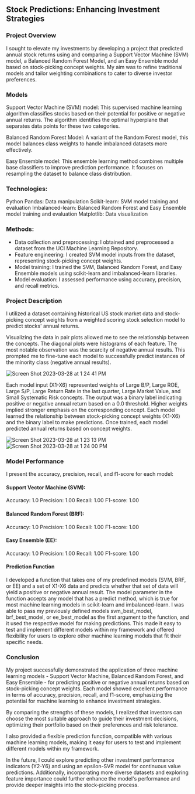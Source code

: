 ## Stock Predictions: Enhancing Investment Strategies

### Project Overview
I sought to elevate my investments by developing a project that predicted annual stock returns using and comparing a Support Vector Machine (SVM) model, a Balanced Random Forest Model, and an Easy Ensemble model based on stock-picking concept weights. My aim was to refine traditional models and tailor weighting combinations to cater to diverse investor preferences.

### Models
Support Vector Machine (SVM) model: This supervised machine learning algorithm classifies stocks based on their potential for positive or negative annual returns. The algorithm identifies the optimal hyperplane that separates data points for these two categories.

Balanced Random Forest Model: A variant of the Random Forest model, this model balances class weights to handle imbalanced datasets more effectively.

Easy Ensemble model: This ensemble learning method combines multiple base classifiers to improve prediction performance. It focuses on resampling the dataset to balance class distribution.

### Technologies:
Python
Pandas: Data manipulation
Scikit-learn: SVM model training and evaluation
Imbalanced-learn: Balanced Random Forest and Easy Ensemble model training and evaluation
Matplotlib: Data visualization

### Methods:
- Data collection and preprocessing: I obtained and preprocessed a dataset from the UCI Machine Learning Repository.
- Feature engineering: I created SVM model inputs from the dataset, representing stock-picking concept weights.
- Model training: I trained the SVM, Balanced Random Forest, and Easy Ensemble models using scikit-learn and imbalanced-learn libraries.
- Model evaluation: I assessed performance using accuracy, precision, and recall metrics.

### Project Description

I utilized a dataset containing historical US stock market data and stock-picking concept weights from a weighted scoring stock selection model to predict stocks' annual returns.

Visualizing the data in pair plots allowed me to see the relationship between the concepts. The diagonal plots were histograms of each feature. The most notable observation was the scarcity of negative annual results. This prompted me to fine-tune each model to successfully predict instances of the minority class (negative annual results).

![Screen Shot 2023-03-28 at 1 24 41 PM](https://user-images.githubusercontent.com/119711479/228333578-81031976-d88e-47b0-a92e-c67ba026b3f5.png)

Each model input (X1-X6) represented weights of Large B/P, Large ROE, Large S/P, Large Return Rate in the last quarter, Large Market Value, and Small Systematic Risk concepts. The output was a binary label indicating positive or negative annual return based on a 0.0 threshold. Higher weights implied stronger emphasis on the corresponding concept. Each model learned the relationship between stock-picking concept weights (X1-X6) and the binary label to make predictions. Once trained, each model predicted annual returns based on concept weights.

![Screen Shot 2023-03-28 at 1 23 13 PM](https://user-images.githubusercontent.com/119711479/228333905-53230cc8-ff5c-41b8-87f3-01f1db1c86ec.png)
![Screen Shot 2023-03-28 at 1 24 00 PM](https://user-images.githubusercontent.com/119711479/228333930-1a3dd474-15d6-4acc-9045-af47ef8eca4b.png)

### Model Performance
I present the accuracy, precision, recall, and f1-score for each model:

#### Support Vector Machine (SVM):
Accuracy: 1.0
Precision: 1.00
Recall: 1.00
F1-score: 1.00

#### Balanced Random Forest (BRF):
Accuracy: 1.0
Precision: 1.00
Recall: 1.00
F1-score: 1.00

#### Easy Ensemble (EE):
Accuracy: 1.0
Precision: 1.00
Recall: 1.00
F1-score: 1.00

#### Prediction Function
I developed a function that takes one of my predefined models (SVM, BRF, or EE) and a set of X1-X6 data and predicts whether that set of data will yield a positive or negative annual result. The model parameter in the function accepts any model that has a predict method, which is true for most machine learning models in scikit-learn and imbalanced-learn. I was able to pass my previously defined models svm_best_model, brf_best_model, or ee_best_model as the first argument to the function, and it used the respective model for making predictions. This made it easy to test and implement different models within my framework and offered flexibility for users to explore other machine learning models that fit their specific needs.

### Conclusion
My project successfully demonstrated the application of three machine learning models - Support Vector Machine, Balanced Random Forest, and Easy Ensemble - for predicting positive or negative annual returns based on stock-picking concept weights. Each model showed excellent performance in terms of accuracy, precision, recall, and f1-score, emphasizing the potential for machine learning to enhance investment strategies.

By comparing the strengths of these models, I realized that investors can choose the most suitable approach to guide their investment decisions, optimizing their portfolio based on their preferences and risk tolerance.

I also provided a flexible prediction function, compatible with various machine learning models, making it easy for users to test and implement different models within my framework.

In the future, I could explore predicting other investment performance indicators (Y2-Y6) and using an epsilon-SVR model for continuous value predictions. Additionally, incorporating more diverse datasets and exploring feature importance could further enhance the model's performance and provide deeper insights into the stock-picking process.
